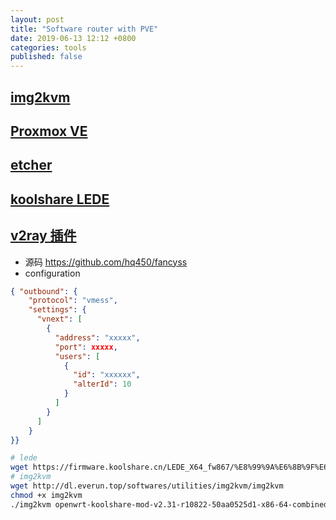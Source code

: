 ```yaml
---
layout: post
title: "Software router with PVE"
date: 2019-06-13 12:12 +0800
categories: tools
published: false
---
```


## [img2kvm](http://dl.everun.top/softwares/utilities/img2kvm/img2kvm)

## [Proxmox VE](https://www.proxmox.com/en/downloads)

## [etcher](https://www.balena.io/etcher/)

## [koolshare LEDE](https://firmware.koolshare.cn/LEDE_X64_fw867/%E8%99%9A%E6%8B%9F%E6%9C%BA%E8%BD%AC%E7%9B%98%E6%88%96PE%E4%B8%8B%E5%86%99%E7%9B%98%E4%B8%93%E7%94%A8/)

## [v2ray 插件](https://github.com/hq450/fancyss_history_package/tree/master/fancyss_X64)

- 源码 https://github.com/hq450/fancyss
- configuration

```json
{ "outbound": {
    "protocol": "vmess",
    "settings": {
      "vnext": [
        {
          "address": "xxxxx",
          "port": xxxxx,
          "users": [
            {
              "id": "xxxxxx",
              "alterId": 10
            }
          ]
        }
      ]
    }
}}
```
```sh
# lede
wget https://firmware.koolshare.cn/LEDE_X64_fw867/%E8%99%9A%E6%8B%9F%E6%9C%BA%E8%BD%AC%E7%9B%98%E6%88%96PE%E4%B8%8B%E5%86%99%E7%9B%98%E4%B8%93%E7%94%A8/openwrt-koolshare-mod-v2.31-r10822-50aa0525d1-x86-64-combined-squashfs.img.g
# img2kvm
wget http://dl.everun.top/softwares/utilities/img2kvm/img2kvm
chmod +x img2kvm
./img2kvm openwrt-koolshare-mod-v2.31-r10822-50aa0525d1-x86-64-combined-squashfs.img 100
```
